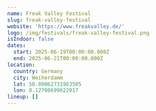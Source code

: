 ```yaml
---
name: Freak Valley Festival
slug: freak-valley-festival
website: 'https://www.freakvalley.de/'
logo: /img/festivals/freak-valley-festival.png
isIndoor: false
dates:
  start: 2025-06-19T00:00:00.000Z
  end: 2025-06-21T00:00:00.000Z
location:
  country: Germany
  city: Weiherdamm
  lat: 50.89062731963505
  lon: 8.12708699622017
lineup: []
---
```


